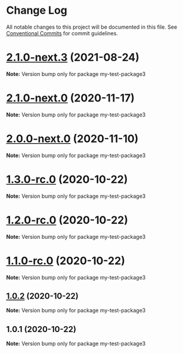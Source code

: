 # Change Log

All notable changes to this project will be documented in this file.
See [Conventional Commits](https://conventionalcommits.org) for commit guidelines.

# [2.1.0-next.3](https://github.com/vladar/lerna-repo/compare/my-test-package3@2.1.0-next.2...my-test-package3@2.1.0-next.3) (2021-08-24)

**Note:** Version bump only for package my-test-package3






# [2.1.0-next.0](https://github.com/vladar/lerna-repo/compare/my-test-package3@1.3.0-rc.0...my-test-package3@2.1.0-next.0) (2020-11-17)

**Note:** Version bump only for package my-test-package3






# [2.0.0-next.0](https://github.com/vladar/lerna-repo/compare/my-test-package3@1.3.0-rc.0...my-test-package3@2.0.0-next.0) (2020-11-10)

**Note:** Version bump only for package my-test-package3






# [1.3.0-rc.0](https://github.com/vladar/lerna-repo/compare/my-test-package3@1.2.0-rc.0...my-test-package3@1.3.0-rc.0) (2020-10-22)

**Note:** Version bump only for package my-test-package3





# [1.2.0-rc.0](https://github.com/vladar/lerna-repo/compare/my-test-package3@1.0.2...my-test-package3@1.2.0-rc.0) (2020-10-22)

**Note:** Version bump only for package my-test-package3





# [1.1.0-rc.0](https://github.com/vladar/lerna-repo/compare/my-test-package3@1.0.2...my-test-package3@1.1.0-rc.0) (2020-10-22)

**Note:** Version bump only for package my-test-package3






## [1.0.2](https://github.com/vladar/lerna-repo/compare/my-test-package3@1.0.1...my-test-package3@1.0.2) (2020-10-22)

**Note:** Version bump only for package my-test-package3





## 1.0.1 (2020-10-22)

**Note:** Version bump only for package my-test-package3
